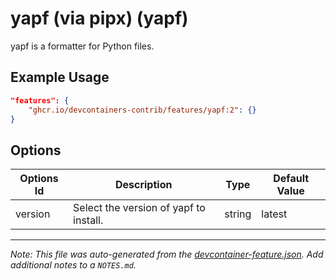 
# yapf (via pipx) (yapf)

yapf is a formatter for Python files.

## Example Usage

```json
"features": {
    "ghcr.io/devcontainers-contrib/features/yapf:2": {}
}
```

## Options

| Options Id | Description | Type | Default Value |
|-----|-----|-----|-----|
| version | Select the version of yapf to install. | string | latest |



---

_Note: This file was auto-generated from the [devcontainer-feature.json](https://github.com/devcontainers-contrib/features/blob/main/src/yapf/devcontainer-feature.json).  Add additional notes to a `NOTES.md`._
